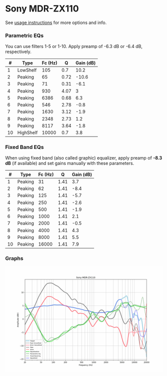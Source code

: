 # Sony MDR-ZX110
See [usage instructions](https://github.com/jaakkopasanen/AutoEq#usage) for more options and info.

### Parametric EQs
You can use filters 1-5 or 1-10. Apply preamp of -6.3 dB or -6.4 dB, respectively.

|   # | Type      |   Fc (Hz) |    Q |   Gain (dB) |
|-----|-----------|-----------|------|-------------|
|   1 | LowShelf  |       105 | 0.7  |        10.2 |
|   2 | Peaking   |        65 | 0.72 |       -10.6 |
|   3 | Peaking   |        71 | 0.31 |        -6.1 |
|   4 | Peaking   |       930 | 4.07 |         3   |
|   5 | Peaking   |      6386 | 0.68 |         6.3 |
|   6 | Peaking   |       546 | 2.78 |        -0.8 |
|   7 | Peaking   |      1630 | 3.12 |        -1.9 |
|   8 | Peaking   |      2348 | 2.73 |         1.2 |
|   9 | Peaking   |      8117 | 3.64 |        -1.8 |
|  10 | HighShelf |     10000 | 0.7  |         3.8 |

### Fixed Band EQs
When using fixed band (also called graphic) equalizer, apply preamp of **-8.3 dB** (if available) and set gains manually with these parameters.

|   # | Type    |   Fc (Hz) |    Q |   Gain (dB) |
|-----|---------|-----------|------|-------------|
|   1 | Peaking |        31 | 1.41 |         3.7 |
|   2 | Peaking |        62 | 1.41 |        -8.4 |
|   3 | Peaking |       125 | 1.41 |        -5.7 |
|   4 | Peaking |       250 | 1.41 |        -2.6 |
|   5 | Peaking |       500 | 1.41 |        -1.9 |
|   6 | Peaking |      1000 | 1.41 |         2.1 |
|   7 | Peaking |      2000 | 1.41 |        -0.5 |
|   8 | Peaking |      4000 | 1.41 |         4.3 |
|   9 | Peaking |      8000 | 1.41 |         5.5 |
|  10 | Peaking |     16000 | 1.41 |         7.9 |

### Graphs
![](./Sony%20MDR-ZX110.png)
